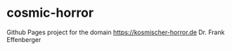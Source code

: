 # cosmic-horror
Github Pages project for the domain https://kosmischer-horror.de
Dr. Frank Effenberger
